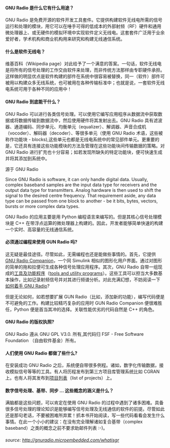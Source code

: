 #### GNU Radio 是什么它有什么用途？
GNU Radio 是免费开源的软件开发工具套件。它提供构建软件无线电所需的信号运行和处理的模块，用它可以在唾手可得的低成本的外部射频（RF）硬件和通用微处理器上、或无硬件的模拟环境中实现软件定义无线电。这套套件广泛用于业余爱好者，学术机构和商业机构用来研究和构建无线通信系统。
#### 什么是软件无线电？
维基百科（Wikipedia page）对此给予了一个满意的答案。一句话，软件无线电是将所有的信号处理的工作交由软件来处理，而非传统方法那样由专职硬件承担。这样做的明显优点是软件构建的部件在系统中很容易被替换，同一（软件）部件可被用以构建众多无线系统，也可被用在各种传输标准中；也就是说，一套软件无线电系统可用于各种不同的应用中！
#### GNU Radio 到底能干什么？
GNU Radio 可以进行各类信号处理。可以使用它编写应用程序从数据流中获取数据或将数据传输到数据流中，然后使用硬件将其发射出去。GNU Radio 具有滤波器、通道编码、同步单元、均衡单元（equalizer）、解调器、声音合成机（vocoder）、解码器（decoder）、等很多单元（使用 GNU Radio 术语，这些被称作功能块 - blocks),这些单元也都是无线电系统中的常见部件单元。更重要的是，它还具有连接这些功能模块的方法及管理在这些功能块间传输数据的策略。对 GNU Radio 进行扩充也十分容易；如若发现所缺失的特定功能块，便可快速生成并将其添加到系统中。

源于 GNU Radio 

Since GNU Radio is software, it can only handle digital data. Usually, complex baseband samples are the input data type for receivers and the output data type for transmitters. Analog hardware is then used to shift the signal to the desired centre frequency. That requirement aside, any data type can be passed from one block to another - be it bits, bytes, vectors, bursts or more complex data types.

GNU Radio 的应用主要是用 Python 编程语言来编写的。但是其核心信号处理模块是 C++ 在带浮点运算的微处理器上构建的。因此，开发者能够简单快速的构建一个实时、高容量的无线通信系统。
#### 必须通过编程来使用 GUN Radio 吗?
这无疑是最佳途径。尽管如此，无需编程也还是能做些事情的。首先，它提供 [GNU Radio Companion](http://gnuradio.microembedded.com/gnuradiocompanion)，一个同 Simulink 相似的图形化用户界面。通过对图形的简单的拖和拉便可生成各种信号处理应用程序。其次，GNU Radio 自带一组现成的[工具及功能程序](https://wiki.gnuradio.org/index.php/Main_Page#Using-the-included-tools-and-utility-programs)（[tools and utility programs](https://wiki.gnuradio.org/index.php/Main_Page#Using-the-included-tools-and-utility-programs)）。这些工具可以担当大多数基本操作，比如记录射频信号并对其进行频谱分析。对此充满幻想，不妨阅读一下 [如何着手 GNU Radio](http://gnuradio.microembedded.com/howtouse)?

但是无论如何，如若想要扩展 GUN Radio（比如，添加新的功能），编写代码便是不可避免的工作。构建比较精巧复杂的应用时 GUN Radio Companion 便很难胜任，Python 便是首当其冲的选择。关联性能优劣的代码自然是 C++ 的角色。
#### GNU Radio 的版权执照?
GNU Radio 遵从 GNU GPL V3.0. 所有,其代码归 FSF - Free Software Foundation （自由软件基金）所有。
#### 人们使用 GNU Radio 都做了些什么?
在安装成功 GNU Radio 之后，系统便自带很多例程。诸如，数字化传输数据，接收模拟信号等等的工具。有人将历程发布到第三方项目库管理系统比如 CGRAN 上。也有人将其发布到[项目列表](http://gnuradio.microembedded.com/othercode)（list of projects）上。
#### 数字信号处理、基带、同步 ... 这些概念的涵义是什么？
满脑都是这些问题，可以肯定在使用 GNU Radio 的过程中遇到了诸多困难。具备很多信号处理的理论知识是能够编写信号处理及无线通信的软件的前提。尽管如此还是那句老话，不要被困难所弃累！抓本书开始阅读，写一些代码看看会发生什么事情。在此一个小小的建议：在没有完全理解诸如复合基带（complex baseband）之类的概念之前不要求助邮件列表 :-)。


###### source: http://gnuradio.microembedded.com/whatisgr
